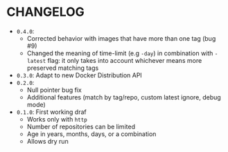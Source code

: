 # CHANGELOG
* `0.4.0`:
  * Corrected behavior with images that have more than one tag (bug #9)
  * Changed the meaning of time-limit (e.g `-day`) in combination with `-latest` flag: it only takes into account whichever means more preserved matching tags
* `0.3.0`: Adapt to new Docker Distribution API
* `0.2.0`:
  * Null pointer bug fix
  * Additional features (match by tag/repo, custom latest ignore, debug mode)
* `0.1.0`: First working draf
  * Works only with `http`
  * Number of repositories can be limited
  * Age in years, months, days, or a combination
  * Allows dry run